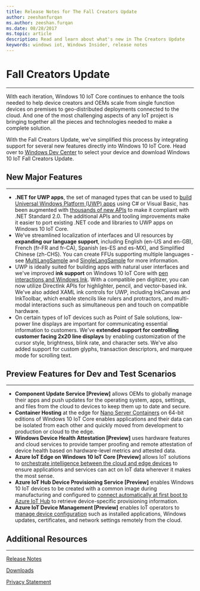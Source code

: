 ```yaml
---
title: Release Notes for The Fall Creators Update
author: zeeshanfurqan
ms.author: zeeshan.furqan
ms.date: 08/28/2017
ms.topic: article
description: Read and learn about what's new in The Creators Update
keywords: windows iot, Windows Insider, release notes
---
```


# Fall Creators Update
___

With each iteration, Windows 10 IoT Core continues to enhance the tools needed to help device creators and OEMs scale from single function devices on premises to geo-distributed deployments connected to the cloud. And one of the most challenging aspects of any IoT project is bringing together all the pieces and technologies needed to make a complete solution.

With the Fall Creators Update, we've simplified this process by integrating support for several new features directly into Windows 10 IoT Core. Head over to [Windows Dev Center](https://developer.microsoft.com/windows/iot/getstarted) to select your device and download Windows 10 IoT Fall Creators Update.

## New Major Features
___ 
* **.NET for UWP apps**, the set of managed types that can be used to [build Universal Windows Platform (UWP) apps](https://msdn.microsoft.com/library/windows/apps/xaml/mt185501.aspx) using C# or Visual Basic, has been augmented with [thousands of new APIs](https://blogs.msdn.microsoft.com/dotnet/2017/08/25/uwp-net-standard-2-0-preview/) to make it compliant with .NET Standard 2.0. The additional APIs and tooling improvements make it easier to port existing .NET code and libraries to UWP apps on Windows 10 IoT Core.
* We've streamlined localization of interfaces and UI resources by **expanding our language support**, including English (en-US and en-GB), French (fr-FR and fr-CA), Spanish (es-ES and es-MX), and Simplified Chinese (zh-CHS). You can create FFUs supporting multiple languages - see [MultiLangSample](https://github.com/ms-iot/iot-adk-addonkit/tree/develop/Source-arm/Products/MultiLangSample) and [SingleLangSample](https://github.com/ms-iot/iot-adk-addonkit/tree/develop/Source-arm/Products/SingleLangSample) for more information.
* UWP is ideally suited for building apps with natural user interfaces and we've improved **ink support** on Windows 10 IoT Core with [pen interactions and Windows Ink](https://docs.microsoft.com/windows/uwp/input-and-devices/pen-and-stylus-interactions). With a compatible pen digitizer, you can now utilize DirectInk APIs for highlighter, pencil, and vector-based ink. We've also added XAML ink controls for UWP, including InkCanvas and InkToolbar, which enable stencils like rulers and protractors, and multi-modal interactions such as simultaneous pen and touch on compatible hardware.
* On certain types of IoT devices such as Point of Sale solutions, low-power line displays are important for communicating essential information to customers. We've **extended support for controlling customer facing 2x20 line displays** by enabling customization of the cursor style, brightness, blink rate, and character sets. We've also added support for custom glyphs, transaction descriptors, and marquee mode for scrolling text.

## Preview Features for Dev and Test Scenarios
___ 
* **Component Update Service [Preview]** allows OEMs to globally manage their apps and push updates for the operating system, apps, settings, and files from the cloud to devices to keep them up to date and secure.
* **Container Hosting** at the edge for [Nano Server Containers](https://docs.microsoft.com/virtualization/windowscontainers/about/index) on 64-bit editions of Windows 10 IoT Core enables applications and their data can be isolated from each other and quickly moved from development to production or cloud to the edge.
* **Windows Device Health Attestation [Preview]** uses hardware features and cloud services to provide tamper proofing and remote attestation of device health based on hardware-level metrics and attested data.
* **Azure IoT Edge on Windows 10 IoT Core [Preview]** allows IoT solutions to [orchestrate intelligence between the cloud and edge devices](https://azure.microsoft.com/campaigns/iot-edge/) to ensure applications and services can act on IoT data wherever it makes the most sense.
* **Azure IoT Hub Device Provisioning Service [Preview]** enables Windows 10 IoT devices to be created with a common image during manufacturing and configured to [connect automatically at first boot to Azure IoT Hub](https://blogs.windows.com/buildingapps/2017/10/05/windows-10-iot-enables-complete-iot-lifecycle/) to retrieve device-specific provisioning information.
* **Azure IoT Device Management [Preview]** enables IoT operators to [manage device configuration](https://docs.microsoft.com/windows/iot-core/manage-your-device/AzureIoTDM) such as installed applications, Windows updates, certificates, and network settings remotely from the cloud.

## Additional Resources
___ 

[Release Notes](https://docs.microsoft.com/en-us/windows/iot-core/release-notes/commercial/)

[Downloads](https://developer.microsoft.com/en-us/windows/iot/Downloads)

[Privacy Statement](https://go.microsoft.com/fwlink/?LinkId=521839)

